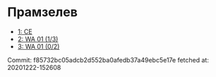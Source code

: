 # Прамзелев
- [1: CE](1.md)
- [2: WA 01 (1/3)](2.md)
- [3: WA 01 (0/2)](3.md)

Commit: f85732bc05adcb2d552ba0afedb37a49ebc5e17e
 fetched at: 20201222-152608
